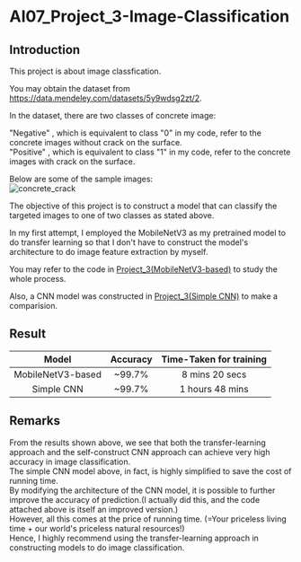# AI07_Project_3-Image-Classification

## Introduction
This project is about image classfication. 

You may obtain the dataset from https://data.mendeley.com/datasets/5y9wdsg2zt/2.

In the dataset, there are two classes of concrete image:<br>

"Negative" , which is equivalent to class "0" in my code, refer to the concrete images without crack on the surface.<br>
"Positive" , which is equivalent to class "1" in my code, refer to the concrete images with crack on the surface.<br>

Below are some of the sample images:<br>
![concrete_crack](https://user-images.githubusercontent.com/108325848/184343927-a8ad0902-af29-4222-a74f-7300927dbb08.png) <br>

The objective of this project is to construct a model that can classify the targeted images to one of two classes as stated above.<br>

In my first attempt, I employed the MobileNetV3 as my pretrained model to do transfer learning so that I don't have to construct the model's architecture to do image feature extraction by myself.<br>

You may refer to the code in [Project_3(MobileNetV3-based)](Project_3(MobileNetV3-based).ipynb) to study the whole process.<br>

Also, a CNN model was constructed in [Project_3(Simple CNN)](Project_3(Simple-CNN).ipynb) to make a comparision.<br>

## Result
|        Model        |    Accuracy    |   Time-Taken for training  |
|        :---:        |     :---:      |            :---:           | 
| MobileNetV3-based   |    ~99.7%      |        8 mins 20 secs      |
| Simple CNN          |    ~99.7%      |        1 hours 48 mins     |

## Remarks
From the results shown above, we see that both the transfer-learning approach and the self-construct CNN approach can achieve very high accuracy in image classification.<br>
The simple CNN model above, in fact, is highly simplified to save the cost of running time.<br>
By modifying the architecture of the CNN model, it is possible to further improve the accuracy of prediction.(I actually did this, and the code attached above is itself an improved version.)<br>
However, all this comes at the price of running time. (=Your priceless living time + our world's priceless natural resources!) <br>
Hence, I highly recommend using the transfer-learning approach in constructing models to do image classification.<br>
